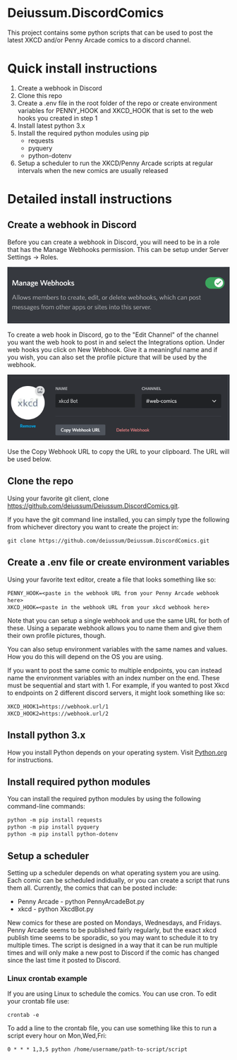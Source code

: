 # Deiussum.DiscordComics
This project contains some python scripts that can be used to post the latest XKCD and/or Penny Arcade comics to a discord channel.  

# Quick install instructions

1. Create a webhook in Discord
2. Clone this repo
3. Create a .env file in the root folder of the repo or create environment variables for PENNY_HOOK and XKCD_HOOK that is set to the web hooks you created in step 1
4. Install latest python 3.x
5. Install the required python modules using pip
    - requests
    - pyquery
    - python-dotenv
6. Setup a scheduler to run the XKCD/Penny Arcade scripts at regular intervals when the new comics are usually released

# Detailed install instructions

## Create a webhook in Discord

Before you can create a webhook in Discord, you will need to be in a role that has the Manage Webhooks permission.  This can be setup under Server Settings -> Roles.

![Mange Webhooks](images/DiscordWebhookPermissions.png)

To create a web hook in Discord, go to the "Edit Channel" of the channel you want the web hook to post in and select the Integrations option.  Under web hooks you click on New Webhook.  Give it a meaningful name and if you wish, you can also set the profile picture that will be used by the webhook.

![Webhook](images/DiscordWebhook.png)

Use the Copy Webhook URL to copy the URL to your clipboard.  The URL will be used below.

## Clone the repo

Using your favorite git client, clone https://github.com/deiussum/Deiussum.DiscordComics.git.

If you have the git command line installed, you can simply type the following from whichever directory you want to create the project in:

    git clone https://github.com/deiussum/Deiussum.DiscordComics.git

## Create a .env file or create environment variables

Using your favorite text editor, create a file that looks something like so:

    PENNY_HOOK=<paste in the webhook URL from your Penny Arcade webhook here>
    XKCD_HOOK=<paste in the webhook URL from your xkcd webhook here>

Note that you can setup a single webhook and use the same URL for both of these.  Using a separate webhook allows you to name them and give them their own profile pictures, though.

You can also setup environment variables with the same names and values.  How you do this will depend on the OS you are using.

If you want to post the same comic to multiple endpoints, you can instead name the environment variables with an index number on the end.  These must be sequential
and start with 1.  For example, if you wanted to post Xkcd to endpoints on 2 different discord servers, it might look something like so:

    XKCD_HOOK1=https://webhook.url/1
    XKCD_HOOK2=https://webhook.url/2


## Install python 3.x

How you install Python depends on your operating system.  Visit [Python.org](https://www.python.org) for instructions.

## Install required python modules

You can install the required python modules by using the following command-line commands:

    python -m pip install requests
    python -m pip install pyquery
    python -m pip install python-dotenv

## Setup a scheduler

Setting up a scheduler depends on what operating system you are using.  Each comic can be scheduled indidually, or you can create a script that runs them all.  Currently, the comics that can be posted include:

- Penny Arcade - python PennyArcadeBot.py
- xkcd - python XkcdBot.py

New comics for these are posted on Mondays, Wednesdays, and Fridays.  Penny Arcade seems to be published fairly regularly, but the exact xkcd publish time seems to be sporadic, so you may want to schedule it to try multiple times.  The script is designed in a way that it can be run multiple times and will only make a new post to Discord if the comic has changed since the last time it posted to Discord.

### Linux crontab example

If you are using Linux to schedule the comics. You can use cron.  To edit your crontab file use:

    crontab -e

To add a line to the crontab file, you can use something like this to run a script every hour on Mon,Wed,Fri:

    0 * * * 1,3,5 python /home/username/path-to-script/script









